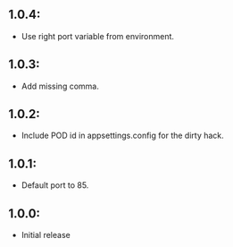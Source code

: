 ## 1.0.4:
* Use right port variable from environment.

## 1.0.3:
* Add missing comma.

## 1.0.2:
* Include POD id in appsettings.config for the dirty hack.

## 1.0.1:
* Default port to 85.

## 1.0.0:
* Initial release
